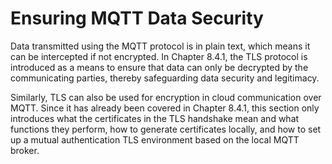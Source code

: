 # Ensuring MQTT Data Security

Data transmitted using the MQTT protocol is in plain text, which means
it can be intercepted if not encrypted. In Chapter 8.4.1, the TLS
protocol is introduced as a means to ensure that data can only be
decrypted by the communicating parties, thereby safeguarding data
security and legitimacy.

Similarly, TLS can also be used for encryption in cloud communication
over MQTT. Since it has already been covered in Chapter 8.4.1, this
section only introduces what the certificates in the TLS handshake mean
and what functions they perform, how to generate certificates locally,
and how to set up a mutual authentication TLS environment based on the
local MQTT broker.
